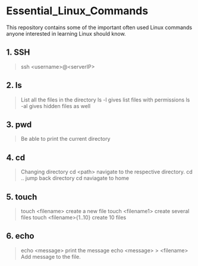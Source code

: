 # Essential_Linux_Commands
This repository contains some of the important often used Linux commands anyone interested in learning Linux should know.
## 1. SSH
> ssh \<username>@\<serverIP>
## 2. ls
> List all the files in the directory
> ls -l gives list files with permissions
> ls -al gives hidden files as well
## 3. pwd
> Be able to print the current directory
## 4. cd
> Changing directory
> cd \<path>   navigate to the respective directory.
> cd ..        jump back directory
> cd           naviagate to home
## 5. touch
> touch \<filename>  create a new file
> touch \<filename1> <filename2>  create several files
> touch \<filename>{1..10} create 10 files

## 6. echo
> echo \<message>  print the message
> echo \<message>  \> \<filename> Add message to the file.
